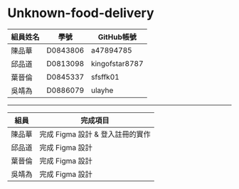 # Unknown-food-delivery

| 組員姓名 | 學號     | GitHub帳號     |
| -------- | -------- | -------------- |
| 陳品華   | D0843806 | a47894785      |
| 邱品道   | D0813098 | kingofstar8787 |
| 葉晉倫   | D0845337 | sfsffk01       |
| 吳靖為   | D0886079 | ulayhe         |

---  

|組員|完成項目|
| - | -|
|陳品華|完成 Figma 設計 & 登入註冊的實作|
| 邱品道   | 完成 Figma 設計 |
| 葉晉倫   | 完成 Figma 設計 |
| 吳靖為   | 完成 Figma 設計 |
